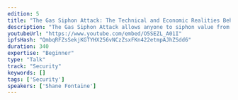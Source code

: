 ```yaml
---
edition: 5
title: "The Gas Siphon Attack: The Technical and Economic Realities Behind Hacking Exchanges"
description: "The Gas Siphon Attack allows anyone to siphon value from many exchanges in the form of gas refunds, a mechanism built directly into the Ethereum protocol. Users can write a simple script that continuously drains unprotected exchange hot wallets of all of their ETH. Until this was responsibly disclosed, many exchanges were affected with varying degrees of severity. How it happened, who was affected, and the technical details behind the attack are discussed during the presentation. The talk dives into the details of the refund mechanism built into the Ethereum network, and how it can be maliciously abused. The presentation explains who is vulnerable and what they can do about it. A number of these types of technical exploits exist on both centralized and decentralized exchanges, and one may find that responsibly disclosing these attacks are harder than the actual exploit itself. Getting in touch with exchanges, continuous communication with services, and helping fix different systems may be a month-long journey that yields very little in return. Hacks, front-running, misaligned miner incentives, and economic disparities are all issues for exchanges and services that are discussed in this presentation. Finally, the talk covers different ways to protect yourself and your dapp from both known and unknown exploits. Preventative measures are presented that will allow for protection from these types of attacks."
youtubeUrl: "https://www.youtube.com/embed/O5SEZL_A01I"
ipfsHash: "QmbqRFZsSekjKGTYHX256vNCzZsxFKn422etmpAJhZSdd6"
duration: 340
expertise: "Beginner"
type: "Talk"
track: "Security"
keywords: []
tags: ['Security']
speakers: ['Shane Fontaine']
---
```

